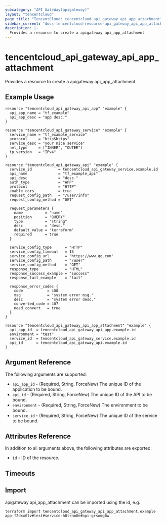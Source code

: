 ```yaml
---
subcategory: "API GateWay(apigateway)"
layout: "tencentcloud"
page_title: "TencentCloud: tencentcloud_api_gateway_api_app_attachment"
sidebar_current: "docs-tencentcloud-resource-api_gateway_api_app_attachment"
description: |-
  Provides a resource to create a apigateway api_app_attachment
---
```


# tencentcloud_api_gateway_api_app_attachment

Provides a resource to create a apigateway api_app_attachment

## Example Usage

```hcl
resource "tencentcloud_api_gateway_api_app" "example" {
  api_app_name = "tf_example"
  api_app_desc = "app desc."
}

resource "tencentcloud_api_gateway_service" "example" {
  service_name = "tf_example_service"
  protocol     = "http&https"
  service_desc = "your nice service"
  net_type     = ["INNER", "OUTER"]
  ip_version   = "IPv4"
}

resource "tencentcloud_api_gateway_api" "example" {
  service_id            = tencentcloud_api_gateway_service.example.id
  api_name              = "tf_example_api"
  api_desc              = "desc."
  auth_type             = "APP"
  protocol              = "HTTP"
  enable_cors           = true
  request_config_path   = "/user/info"
  request_config_method = "GET"

  request_parameters {
    name          = "name"
    position      = "QUERY"
    type          = "string"
    desc          = "desc."
    default_value = "terraform"
    required      = true
  }

  service_config_type      = "HTTP"
  service_config_timeout   = 15
  service_config_url       = "https://www.qq.com"
  service_config_path      = "/user"
  service_config_method    = "GET"
  response_type            = "HTML"
  response_success_example = "success"
  response_fail_example    = "fail"

  response_error_codes {
    code           = 400
    msg            = "system error msg."
    desc           = "system error desc."
    converted_code = 407
    need_convert   = true
  }
}

resource "tencentcloud_api_gateway_api_app_attachment" "example" {
  api_app_id  = tencentcloud_api_gateway_api_app.example.id
  environment = "test"
  service_id  = tencentcloud_api_gateway_service.example.id
  api_id      = tencentcloud_api_gateway_api.example.id
}
```

## Argument Reference

The following arguments are supported:

* `api_app_id` - (Required, String, ForceNew) The unique ID of the application to be bound.
* `api_id` - (Required, String, ForceNew) The unique ID of the API to be bound.
* `environment` - (Required, String, ForceNew) The environment to be bound.
* `service_id` - (Required, String, ForceNew) The unique ID of the service to be bound.

## Attributes Reference

In addition to all arguments above, the following attributes are exported:

* `id` - ID of the resource.



## Timeouts

<no value>


## Import

apigateway api_app_attachment can be imported using the id, e.g.

```
terraform import tencentcloud_api_gateway_api_app_attachment.example app-f2dxx0lv#test#service-h0trno8e#api-grsomg0w
```

